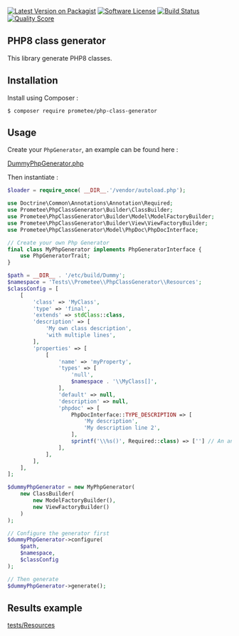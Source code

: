 [![Latest Version on Packagist][ico-version]][link-packagist]
[![Software License][ico-license]](LICENSE)
[![Build Status][ico-github-actions]][link-github-actions]
[![Quality Score][ico-code-quality]][link-code-quality]

## PHP8 class generator

This library generate PHP8 classes.

## Installation

Install using Composer :

```
$ composer require prometee/php-class-generator
```

## Usage

Create your `PhpGenerator`, an example can be found here :

[DummyPhpGenerator.php](tests/DummyPhpGenerator.php)

Then instantiate :

```php
$loader = require_once( __DIR__.'/vendor/autoload.php');

use Doctrine\Common\Annotations\Annotation\Required;
use Prometee\PhpClassGenerator\Builder\ClassBuilder;
use Prometee\PhpClassGenerator\Builder\Model\ModelFactoryBuilder;
use Prometee\PhpClassGenerator\Builder\View\ViewFactoryBuilder;
use Prometee\PhpClassGenerator\Model\PhpDoc\PhpDocInterface;

// Create your own Php Generator
final class MyPhpGenerator implements PhpGeneratorInterface {
    use PhpGeneratorTrait;
}

$path = __DIR__ . '/etc/build/Dummy';
$namespace = 'Tests\\Prometee\\PhpClassGenerator\\Resources';
$classConfig = [
    [
        'class' => 'MyClass',
        'type' => 'final',
        'extends' => stdClass::class,
        'description' => [
            'My own class description',
            'with multiple lines',
        ],
        'properties' => [
            [
                'name' => 'myProperty',
                'types' => [
                    'null',
                    $namespace . '\\MyClass[]',
                ],
                'default' => null,
                'description' => null,
                'phpdoc' => [
                    PhpDocInterface::TYPE_DESCRIPTION => [
                        'My description',
                        'My description line 2',
                    ],
                    sprintf('\\%s()', Required::class) => [''] // An annotation
                ],
            ],
        ],
    ],
];

$dummyPhpGenerator = new MyPhpGenerator(
    new ClassBuilder(
        new ModelFactoryBuilder(),
        new ViewFactoryBuilder()
    )
);

// Configure the generator first
$dummyPhpGenerator->configure(
    $path,
    $namespace,
    $classConfig
);

// Then generate
$dummyPhpGenerator->generate();

```

## Results example

[tests/Resources](tests/Resources)


[ico-version]: https://img.shields.io/packagist/v/Prometee/php-class-generator.svg?style=flat-square
[ico-license]: https://img.shields.io/badge/license-MIT-brightgreen.svg?style=flat-square
[ico-github-actions]: https://github.com/Prometee/PhpClassGenerator/workflows/Build/badge.svg
[ico-code-quality]: https://img.shields.io/scrutinizer/g/Prometee/PhpClassGenerator.svg?style=flat-square

[link-packagist]: https://packagist.org/packages/prometee/php-class-generator
[link-github-actions]: https://github.com/Prometee/PhpClassGenerator/actions?query=workflow%3A"Build"
[link-code-quality]: https://scrutinizer-ci.com/g/Prometee/PhpClassGenerator
